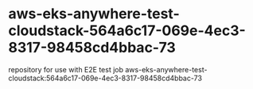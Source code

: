 # aws-eks-anywhere-test-cloudstack-564a6c17-069e-4ec3-8317-98458cd4bbac-73
repository for use with E2E test job aws-eks-anywhere-test-cloudstack:564a6c17-069e-4ec3-8317-98458cd4bbac-73

